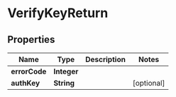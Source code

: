 # VerifyKeyReturn

## Properties
Name | Type | Description | Notes
------------ | ------------- | ------------- | -------------
**errorCode** | **Integer** |  | 
**authKey** | **String** |  |  [optional]

